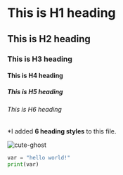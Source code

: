 # This is H1 heading
## This is H2 heading
### This is H3 heading
#### This is H4 heading
##### This is H5 heading
###### This is H6 heading


\*I added __6 heading styles__ to this file.

![cute-ghost](https://img.pikbest.com/origin/09/19/97/10vpIkbEsTAbz.png!w700wp)

```python
var = "hello world!"
print(var)
```
